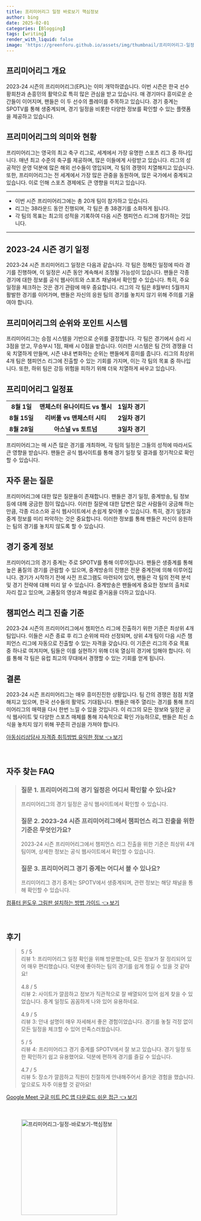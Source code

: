 ```yaml
---
title: 프리미어리그 일정 바로보기 핵심정보
author: bing
date: 2025-02-01
categories: [Blogging]
tags: [writing]
render_with_liquid: false
image: 'https://greenforu.github.io/assets/img/thumbnail/프리미어리그-일정-바로보기-핵심정보.webp'
---
```



<h2 id='프리미어리그 개요'>프리미어리그 개요</h2>

<p>2023-24 시즌의 프리미어리그(EPL)는 이미 개막하였습니다. 이번 시즌은 한국 선수 황희찬과 손흥민의 활약으로 특히 많은 관심을 받고 있습니다. 매 경기마다 흥미로운 순간들이 이어지며, 팬들은 이 두 선수의 플레이를 주목하고 있습니다. 경기 중계는 SPOTV를 통해 생중계되며, 경기 일정을 비롯한 다양한 정보를 확인할 수 있는 플랫폼을 제공하고 있습니다.</p>

<h2 id='프리미어리그 의미와 현황'>프리미어리그의 의미와 현황</h2>

<p>프리미어리그는 영국의 최고 축구 리그로, 세계에서 가장 유명한 스포츠 리그 중 하나입니다. 매년 최고 수준의 축구를 제공하며, 많은 이들에게 사랑받고 있습니다. 리그의 성공적인 운영 덕분에 많은 해외 선수들이 영입되며, 각 팀의 경쟁이 치열해지고 있습니다. 또한, 프리미어리그는 전 세계에서 가장 많은 관중을 동원하며, 많은 국가에서 중계되고 있습니다. 이로 인해 스포츠 경제에도 큰 영향을 미치고 있습니다.</p>

<hr />

<ul>
    <li>이번 시즌 프리미어리그에는 총 20개 팀이 참가하고 있습니다.</li>
    <li>리그는 38라운드 동안 진행되며, 각 팀은 총 38경기를 소화하게 됩니다.</li>
    <li>각 팀의 목표는 최고의 성적을 기록하여 다음 시즌 챔피언스 리그에 참가하는 것입니다.</li>
</ul>

<hr />

<h2 id='2023-24 시즌 경기 일정'>2023-24 시즌 경기 일정</h2>

<p>2023-24 시즌 프리미어리그 일정은 다음과 같습니다. 각 팀은 정해진 일정에 따라 경기를 진행하며, 이 일정은 시즌 동안 계속해서 조정될 가능성이 있습니다. 팬들은 각종 경기에 대한 정보를 공식 웹사이트와 스포츠 채널에서 확인할 수 있습니다. 특히, 주요 일정을 체크하는 것은 경기 관람에 매우 중요합니다. 리그의 각 팀은 8월부터 5월까지 활발한 경기를 이어가며, 팬들은 자신의 응원 팀의 경기를 놓치지 않기 위해 주의를 기울여야 합니다.</p>

<h2 id='프리미어리그 순위와 포인트 시스템'>프리미어리그의 순위와 포인트 시스템</h2>

<p>프리미어리그는 승점 시스템을 기반으로 순위를 결정합니다. 각 팀은 경기에서 승리 시 3점을 얻고, 무승부시 1점, 패배 시 0점을 받습니다. 이러한 시스템은 팀 간의 경쟁을 더욱 치열하게 만들며, 시즌 내내 변화하는 순위는 팬들에게 흥미를 줍니다. 리그의 최상위 4개 팀은 챔피언스 리그에 진출할 수 있는 기회를 가지며, 이는 각 팀의 목표 중 하나입니다. 또한, 하위 팀은 강등 위험을 피하기 위해 더욱 치열하게 싸우고 있습니다.</p>

<h2 id='프리미어리그 일정표'>프리미어리그 일정표</h2>

<table>
    <tr>
        <td style="text-align: center; height: 17px;"><b>8월 1일</b></td>
        <td style="text-align: center; height: 17px;"><b>맨체스터 유나이티드 vs 첼시</b></td>
        <td style="text-align: center; height: 17px;"><b>1일차 경기</b></td>
    </tr>
    <tr>
        <td style="text-align: center; height: 17px;"><b>8월 15일</b></td>
        <td style="text-align: center; height: 17px;"><b>리버풀 vs 맨체스터 시티</b></td>
        <td style="text-align: center; height: 17px;"><b>2일차 경기</b></td>
    </tr>
    <tr>
        <td style="text-align: center; height: 17px;"><b>8월 28일</b></td>
        <td style="text-align: center; height: 17px;"><b>아스널 vs 토트넘</b></td>
        <td style="text-align: center; height: 17px;"><b>3일차 경기</b></td>
    </tr>
</table>

<p>프리미어리그는 매 시즌 많은 경기를 개최하며, 각 팀의 일정은 그들의 성적에 따라서도 큰 영향을 받습니다. 팬들은 공식 웹사이트를 통해 경기 일정 및 결과를 정기적으로 확인할 수 있습니다.</p>

<h2 id='자주 묻는 질문'>자주 묻는 질문</h2>

<p>프리미어리그에 대한 많은 질문들이 존재합니다. 팬들은 경기 일정, 중계방송, 팀 정보 등에 대해 궁금한 점이 많습니다. 이러한 질문에 대한 답변은 많은 사람들이 궁금해 하는 만큼, 각종 리소스와 공식 웹사이트에서 손쉽게 찾아볼 수 있습니다. 특히, 경기 일정과 중계 정보를 미리 파악하는 것은 중요합니다. 이러한 정보를 통해 팬들은 자신이 응원하는 팀의 경기를 놓치지 않도록 할 수 있습니다.</p>

<h2 id='경기 중계 정보'>경기 중계 정보</h2>

<p>프리미어리그의 경기 중계는 주로 SPOTV를 통해 이루어집니다. 팬들은 생중계를 통해 높은 품질의 경기를 관람할 수 있으며, 중계방송의 진행은 전문 중계진에 의해 이루어집니다. 경기가 시작하기 전에 사전 프로그램도 마련되어 있어, 팬들은 각 팀의 전력 분석 및 경기 전략에 대해 미리 알 수 있습니다. 중계방송은 팬들에게 중요한 정보의 출처로 자리 잡고 있으며, 고품질의 영상과 해설로 즐거움을 더하고 있습니다.</p>

<h2 id='챔피언스 리그 진출 기준'>챔피언스 리그 진출 기준</h2>

<p>2023-24 시즌의 프리미어리그에서 챔피언스 리그에 진출하기 위한 기준은 최상위 4개 팀입니다. 이들은 시즌 종료 후 리그 순위에 따라 선정되며, 상위 4개 팀이 다음 시즌 챔피언스 리그에 자동으로 진출할 수 있는 자격을 갖습니다. 이 기준은 리그의 주요 목표 중 하나로 여겨지며, 팀들은 이를 실현하기 위해 더욱 열심히 경기에 임해야 합니다. 이를 통해 각 팀은 유럽 최고의 무대에서 경쟁할 수 있는 기회를 얻게 됩니다.</p>

<h2 id='결론'>결론</h2>

<p>2023-24 시즌 프리미어리그는 매우 흥미진진한 상황입니다. 팀 간의 경쟁은 점점 치열해지고 있으며, 한국 선수들의 활약도 기대됩니다. 팬들은 매주 열리는 경기를 통해 프리미어리그의 매력을 다시 한번 느낄 수 있을 것입니다. 이 리그의 모든 정보와 일정은 공식 웹사이트 및 다양한 스포츠 매체를 통해 지속적으로 확인 가능하므로, 팬들은 최신 소식을 놓치지 않기 위해 꾸준히 관심을 가져야 합니다.</p>


<p><a class="click-button" title="아동심리상담사 자격증 취득방법 유익한 정보" href="https://greenforu.github.io/posts/%EC%95%84%EB%8F%99%EC%8B%AC%EB%A6%AC%EC%83%81%EB%8B%B4%EC%82%AC-%EC%9E%90%EA%B2%A9%EC%A6%9D-%EC%B7%A8%EB%93%9D%EB%B0%A9%EB%B2%95-%EC%9C%A0%EC%9D%B5%ED%95%9C-%EC%A0%95%EB%B3%B4/" rel="dofollow">아동심리상담사 자격증 취득방법 유익한 정보 👈 보기</a></p><br>
<h2 id='자주_찾는_FAQ'>자주 찾는 FAQ</h2>
<div itemscope="" itemtype="https://schema.org/FAQPage"> 
<blockquote> 
<div itemscope="" itemprop="mainEntity" itemtype="https://schema.org/Question"> 
<h3 itemprop="name">질문 1. 프리미어리그의 경기 일정은 어디서 확인할 수 있나요?</h3> 
<div itemscope="" itemprop="acceptedAnswer" itemtype="https://schema.org/Answer"> 
<span itemprop="text"> <p>프리미어리그의 경기 일정은 공식 웹사이트에서 확인할 수 있습니다.</p> </span> 
</div> 
</div> 
<div itemscope="" itemprop="mainEntity" itemtype="https://schema.org/Question"> 
<h3 itemprop="name">질문 2. 2023-24 시즌 프리미어리그에서 챔피언스 리그 진출을 위한 기준은 무엇인가요?</h3> 
<div itemscope="" itemprop="acceptedAnswer" itemtype="https://schema.org/Answer"> 
<span itemprop="text"> <p>2023-24 시즌 프리미어리그에서 챔피언스 리그 진출을 위한 기준은 최상위 4개팀이며, 상세한 정보는 공식 웹사이트에서 확인할 수 있습니다.</p> </span> 
</div> 
</div> 
<div itemscope="" itemprop="mainEntity" itemtype="https://schema.org/Question"> 
<h3 itemprop="name">질문 3. 프리미어리그 경기 중계는 어디서 볼 수 있나요?</h3> 
<div itemscope="" itemprop="acceptedAnswer" itemtype="https://schema.org/Answer"> 
<span itemprop="text"> <p>프리미어리그 경기 중계는 SPOTV에서 생중계되며, 관련 정보는 해당 채널을 통해 확인할 수 있습니다.</p> </span> 
</div> 
</div> 
</blockquote> 
</div>
<p><a class="click-button" title="컴퓨터 윈도우 그림판 설치하는 방법 가이드" href="https://greenforu.github.io/posts/%EC%BB%B4%ED%93%A8%ED%84%B0-%EC%9C%88%EB%8F%84%EC%9A%B0-%EA%B7%B8%EB%A6%BC%ED%8C%90-%EC%84%A4%EC%B9%98%ED%95%98%EB%8A%94-%EB%B0%A9%EB%B2%95-%EA%B0%80%EC%9D%B4%EB%93%9C/" rel="dofollow">컴퓨터 윈도우 그림판 설치하는 방법 가이드 👈 보기</a></p><br>
<h2 id='후기'>후기</h2>
<div itemscope itemtype="https://schema.org/Product">
  <blockquote>
  <div itemprop="review" itemscope itemtype="https://schema.org/Review">
      <div itemprop="reviewRating" itemscope itemtype="https://schema.org/Rating"> <span itemprop="ratingValue">5</span> / <span itemprop="bestRating">5</span> </div>
      <span itemprop="reviewBody">리뷰 1: 프리미어리그 일정 확인을 위해 방문했는데, 모든 정보가 잘 정리되어 있어 매우 편리했습니다. 덕분에 좋아하는 팀의 경기를 쉽게 챙길 수 있을 것 같아요!</span>
  </div>
  <br>
  <div itemprop="review" itemscope itemtype="https://schema.org/Review">
      <div itemprop="reviewRating" itemscope itemtype="https://schema.org/Rating"> <span itemprop="ratingValue">4.8</span> / <span itemprop="bestRating">5</span> </div>
      <span itemprop="reviewBody">리뷰 2: 사이트가 깔끔하고 정보가 직관적으로 잘 배열되어 있어 쉽게 찾을 수 있었습니다. 중계 일정도 꼼꼼하게 나와 있어 유용하네요.</span>
  </div>
  <br>
  <div itemprop="review" itemscope itemtype="https://schema.org/Review">
      <div itemprop="reviewRating" itemscope itemtype="https://schema.org/Rating"> <span itemprop="ratingValue">4.9</span> / <span itemprop="bestRating">5</span> </div>
      <span itemprop="reviewBody">리뷰 3: 안내 설명이 매우 자세해서 좋은 경험이었습니다. 경기를 놓칠 걱정 없이 모든 일정을 체크할 수 있어 만족스러웠습니다.</span>
  </div>
  <br>
  <div itemprop="review" itemscope itemtype="https://schema.org/Review">
      <div itemprop="reviewRating" itemscope itemtype="https://schema.org/Rating"> <span itemprop="ratingValue">5</span> / <span itemprop="bestRating">5</span> </div>
      <span itemprop="reviewBody">리뷰 4: 프리미어리그 경기 중계를 SPOTV에서 잘 보고 있습니다. 경기 일정 또한 확인하기 쉽고 유용했어요. 덕분에 편하게 경기를 즐길 수 있습니다.</span>
  </div>
  <br>
  <div itemprop="review" itemscope itemtype="https://schema.org/Review">
      <div itemprop="reviewRating" itemscope itemtype="https://schema.org/Rating"> <span itemprop="ratingValue">4.7</span> / <span itemprop="bestRating">5</span> </div>
      <span itemprop="reviewBody">리뷰 5: 장소가 깔끔하고 직원이 친절하게 안내해주어서 즐거운 경험을 했습니다. 앞으로도 자주 이용할 것 같아요!</span>
  </div>
  </blockquote>
</div>
<p><a class="click-button" title="Google Meet 구글 미트 PC 앱 다운로드 쉬운 접근" href="https://greenforu.github.io/posts/Google-Meet-%EA%B5%AC%EA%B8%80-%EB%AF%B8%ED%8A%B8-PC-%EC%95%B1-%EB%8B%A4%EC%9A%B4%EB%A1%9C%EB%93%9C-%EC%89%AC%EC%9A%B4-%EC%A0%91%EA%B7%BC/" rel="dofollow">Google Meet 구글 미트 PC 앱 다운로드 쉬운 접근 👈 보기</a></p><br>
<figure class="image"><img src="https://greenforu.github.io/assets/img/thumbnail/프리미어리그-일정-바로보기-핵심정보.webp" alt="프리미어리그-일정-바로보기-핵심정보" width="256" height="256"></figure>